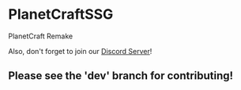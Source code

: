 # PlanetCraftSSG
PlanetCraft Remake

Also, don't forget to join our [Discord Server](https://discord.gg/wJRFbnC)!

## Please see the 'dev' branch for contributing!
